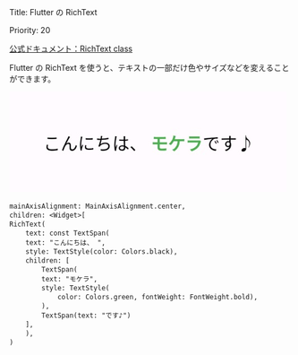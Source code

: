 Title: Flutter の RichText

Priority: 20

[公式ドキュメント：RichText class](https://api.flutter.dev/flutter/widgets/RichText-class.html)

Flutter の RichText を使うと、テキストの一部だけ色やサイズなどを変えることができます。

![RichText](RichText_01.jpg)

```
mainAxisAlignment: MainAxisAlignment.center,
children: <Widget>[
RichText(
    text: const TextSpan(
    text: "こんにちは、 ",
    style: TextStyle(color: Colors.black),
    children: [
        TextSpan(
        text: "モケラ",
        style: TextStyle(
            color: Colors.green, fontWeight: FontWeight.bold),
        ),
        TextSpan(text: "です♪")
    ],
    ),
)
```
